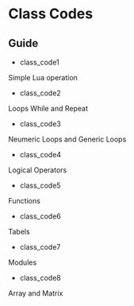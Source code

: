 # Class Codes

## Guide

* class_code1

Simple Lua operation

* class_code2

Loops While and Repeat

* class_code3

Neumeric Loops and Generic Loops

* class_code4

Logical Operators

* class_code5

Functions

* class_code6

Tabels

* class_code7

Modules

* class_code8

Array and Matrix






